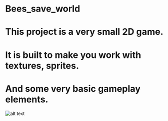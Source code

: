 # Bees_save_world

# This project is a very small 2D game.
# It is built to make you work with textures, sprites.
# And some very basic gameplay elements.

![alt text](https://github.com/chriscooler/Bees_save_world/blob/master/data/so_long.png?raw=true)
